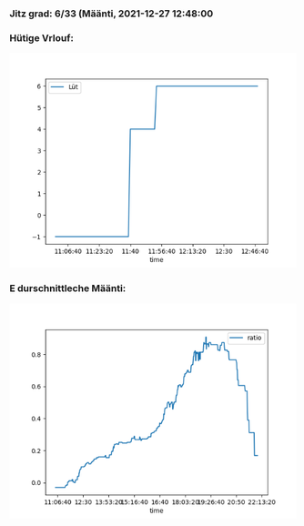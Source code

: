 ### Jitz grad: 6/33 (Määnti, 2021-12-27 12:48:00

### Hütige Vrlouf:
![Graph](Today.png)

### E durschnittleche Määnti:
![Graph](Määnti.png)